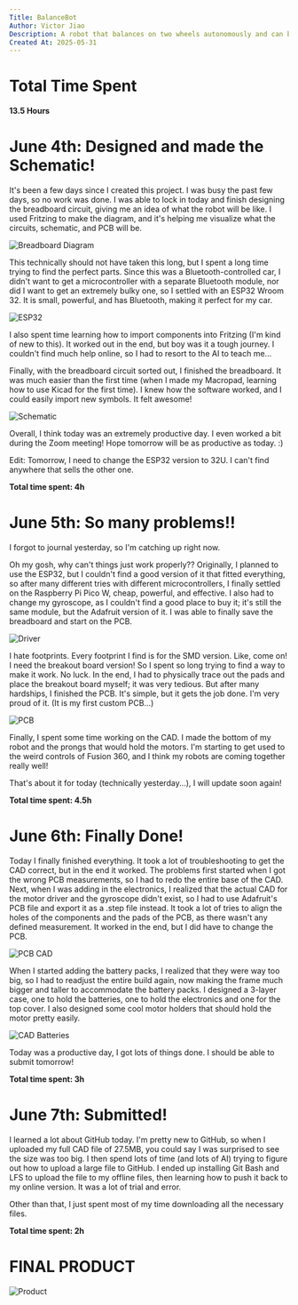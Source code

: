 ```yaml
---
Title: BalanceBot
Author: Victor Jiao
Description: A robot that balances on two wheels autonomously and can be controlled through Bluetooth.
Created At: 2025-05-31
---
```

#  Total Time Spent
**13.5 Hours**

# June 4th: Designed and made the Schematic!

It's been a few days since I created this project. I was busy the past few days, so no work was done. I was able to lock in today and finish designing the breadboard circuit, giving me an idea of what the robot will be like. I used Fritzing to make the diagram, and it's helping me visualize what the circuits, schematic, and PCB will be.

![Breadboard Diagram](https://github.com/BigBrain244466666/BalanceBot/blob/main/Images/Screenshot%202025-06-04%20222751.png)

This technically should not have taken this long, but I spent a long time trying to find the perfect parts. Since this was a Bluetooth-controlled car, I didn't want to get a microcontroller with a separate Bluetooth module, nor did I want to get an extremely bulky one, so I settled with an ESP32 Wroom 32. It is small, powerful, and has Bluetooth, making it perfect for my car.

![ESP32](https://github.com/BigBrain244466666/BalanceBot/blob/main/Images/ESP32.png)

I also spent time learning how to import components into Fritzing (I'm kind of new to this). It worked out in the end, but boy was it a tough journey. I couldn't find much help online, so I had to resort to the AI to teach me...

Finally, with the breadboard circuit sorted out, I finished the breadboard. It was much easier than the first time (when I made my Macropad, learning how to use Kicad for the first time). I knew how the software worked, and I could easily import new symbols. It felt awesome!

![Schematic](https://github.com/BigBrain244466666/BalanceBot/blob/main/Images/Balance%20Bot%20-%20Breadboard%20Circuit%20-%20Draft%202.png)

Overall, I think today was an extremely productive day. I even worked a bit during the Zoom meeting! Hope tomorrow will be as productive as today. :)

Edit: Tomorrow, I need to change the ESP32 version to 32U. I can't find anywhere that sells the other one.

**Total time spent: 4h**

# June 5th: So many problems!!

I forgot to journal yesterday, so I'm catching up right now. 

Oh my gosh, why can't things just work properly?? Originally, I planned to use the ESP32, but I couldn't find a good version of it that fitted everything, so after many different tries with different microcontrollers, I finally settled on the Raspberry Pi Pico W, cheap, powerful, and effective. I also had to change my gyroscope, as I couldn't find a good place to buy it; it's still the same module, but the Adafruit version of it. I was able to finally save the breadboard and start on the PCB.

![Driver](https://github.com/BigBrain244466666/BalanceBot/blob/main/Images/3886-07.jpg)

I hate footprints. Every footprint I find is for the SMD version. Like, come on! I need the breakout board version! So I spent so long trying to find a way to make it work. No luck. In the end, I had to physically trace out the pads and place the breakout board myself; it was very tedious. But after many hardships, I finished the PCB. It's simple, but it gets the job done. I'm very proud of it. (It is my first custom PCB...)

![PCB](https://github.com/BigBrain244466666/BalanceBot/blob/main/Images/Screenshot%202025-06-07%20205010.png)

Finally, I spent some time working on the CAD. I made the bottom of my robot and the prongs that would hold the motors. I'm starting to get used to the weird controls of Fusion 360, and I think my robots are coming together really well!

That's about it for today (technically yesterday...), I will update soon again!

**Total time spent: 4.5h**


# June 6th: Finally Done!

Today I finally finished everything. It took a lot of troubleshooting to get the CAD correct, but in the end it worked. The problems first started when I got the wrong PCB measurements, so I had to redo the entire base of the CAD. Next, when I was adding in the electronics, I realized that the actual CAD for the motor driver and the gyroscope didn't exist, so I had to use Adafruit's PCB file and export it as a .step file instead. It took a lot of tries to align the holes of the components and the pads of the PCB, as there wasn't any defined measurement. It worked in the end, but I did have to change the PCB.

![PCB CAD](https://github.com/BigBrain244466666/BalanceBot/blob/main/Images/Screenshot%202025-06-07%20205610.png)

When I started adding the battery packs, I realized that they were way too big, so I had to readjust the entire build again, now making the frame much bigger and taller to accommodate the battery packs. I designed a 3-layer case, one to hold the batteries, one to hold the electronics and one for the top cover. I also designed some cool motor holders that should hold the motor pretty easily.

![CAD Batteries](https://github.com/BigBrain244466666/BalanceBot/blob/main/Images/Screenshot%202025-06-07%20205638.png)

Today was a productive day, I got lots of things done. I should be able to submit tomorrow!

**Total time spent: 3h**

# June 7th: Submitted!

I learned a lot about GitHub today. I'm pretty new to GitHub, so when I uploaded my full CAD file of 27.5MB, you could say I was surprised to see the size was too big. I then spend lots of time (and lots of AI) trying to figure out how to upload a large file to GitHub. I ended up installing Git Bash and LFS to upload the file to my offline files, then learning how to push it back to my online version. It was a lot of trial and error.

Other than that, I just spent most of my time downloading all the necessary files.

**Total time spent: 2h**

# FINAL PRODUCT

![Product](https://github.com/BigBrain244466666/BalanceBot/blob/main/Images/Screenshot%202025-06-07%20205704.png)
